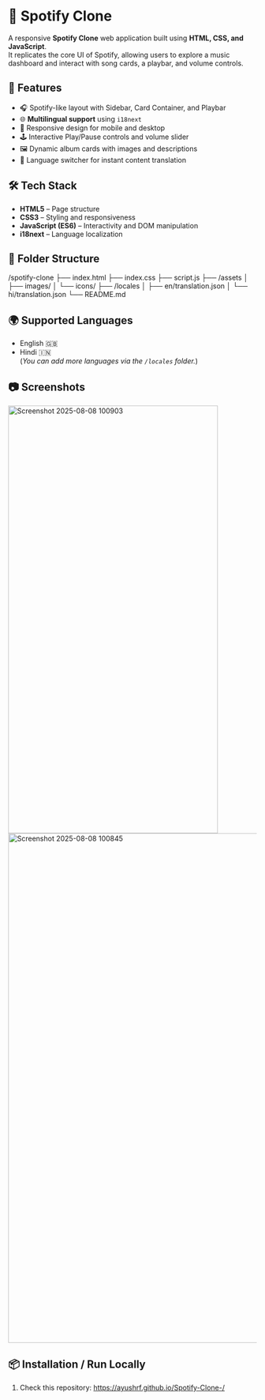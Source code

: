 # 🎵 Spotify Clone

A responsive **Spotify Clone** web application built using **HTML, CSS, and JavaScript**.  
It replicates the core UI of Spotify, allowing users to explore a music dashboard and interact with song cards, a playbar, and volume controls.

## 🚀 Features

- 🎧 Spotify-like layout with Sidebar, Card Container, and Playbar
- 🌐 **Multilingual support** using `i18next`
- 🎨 Responsive design for mobile and desktop
- 🕹️ Interactive Play/Pause controls and volume slider
- 🖼️ Dynamic album cards with images and descriptions
- 🔄 Language switcher for instant content translation

## 🛠️ Tech Stack

- **HTML5** – Page structure
- **CSS3** – Styling and responsiveness
- **JavaScript (ES6)** – Interactivity and DOM manipulation
- **i18next** – Language localization

## 📁 Folder Structure

/spotify-clone
├── index.html
├── index.css
├── script.js
├── /assets
│ ├── images/
│ └── icons/
├── /locales
│ ├── en/translation.json
│ └── hi/translation.json
└── README.md

## 🌍 Supported Languages

- English 🇬🇧
- Hindi 🇮🇳  
(*You can add more languages via the `/locales` folder.*)

## 📷 Screenshots
<img width="425" height="866" alt="Screenshot 2025-08-08 100903" src="https://github.com/user-attachments/assets/5b30e210-e65e-449b-b717-6aeb2bca2174" />


<img width="1920" height="1032" alt="Screenshot 2025-08-08 100845" src="https://github.com/user-attachments/assets/66db520f-9e2a-41c9-be30-a8b0c9989298" />


## 📦 Installation / Run Locally

1. Check this repository:
   https://ayushrf.github.io/Spotify-Clone-/
